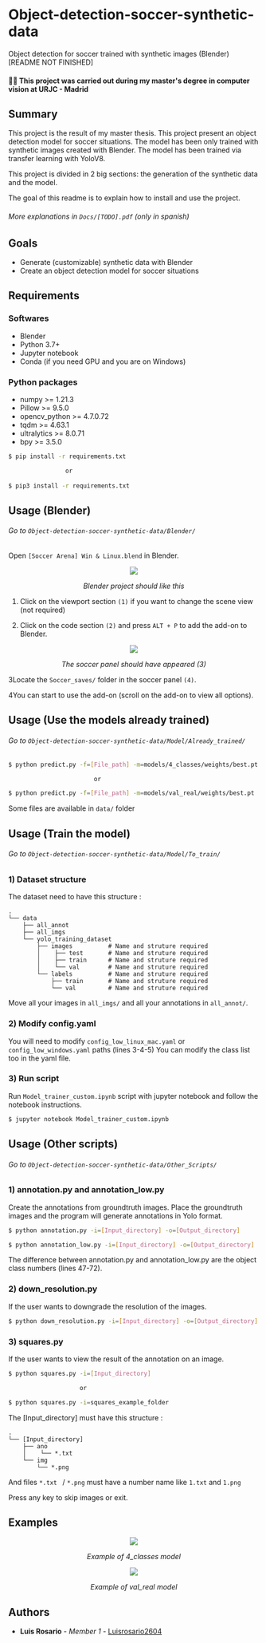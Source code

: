 # Object-detection-soccer-synthetic-data

Object detection for soccer trained with synthetic images (Blender) [README NOT FINISHED]

#### 👨‍🎓 This project was carried out during my master's degree in computer vision at URJC - Madrid

## Summary

This project is the result of my master thesis.
This project present an object detection model for soccer situations.
The model has been only trained with synthetic images created with Blender.
The model has been trained via transfer learning with YoloV8.

This project is divided in 2 big sections: the generation of the synthetic data and the model.

The goal of this readme is to explain how to install and use the project.

###### More explanations in ```Docs/[TODO].pdf``` (only in spanish)

## Goals

- Generate (customizable) synthetic data with Blender
- Create an object detection model for soccer situations

## Requirements

### Softwares

* Blender
* Python 3.7+
* Jupyter notebook
* Conda (if you need GPU and you are on Windows)

### Python packages

* numpy >= 1.21.3
* Pillow >= 9.5.0
* opencv_python >= 4.7.0.72
* tqdm >= 4.63.1
* ultralytics >= 8.0.71
* bpy >= 3.5.0

```bash
$ pip install -r requirements.txt

                or
                
$ pip3 install -r requirements.txt
```

## Usage (Blender)

###### Go to ```Object-detection-soccer-synthetic-data/Blender/```

Open ```[Soccer Arena] Win & Linux.blend``` in Blender.

<p align="center">
  <img src="./Imgs/blender_step_1_m.png">
</p>
<p align="center">
  <i>Blender project should like this</i>
</p>

1) Click on the viewport section ```(1)``` if you want to change the scene view (not required)

2) Click on the code section ```(2)``` and press ```ALT + P``` to add the add-on to Blender.

<p align="center">
  <img src="./Imgs/blender_step_2_m.png">
</p>
<p align="center">
  <i>The soccer panel should have appeared (3)</i>
</p>

3Locate the ```Soccer_saves/``` folder in the soccer panel ```(4)```.

4You can start to use the add-on (scroll on the add-on to view all options).

## Usage (Use the models already trained)

###### Go to ```Object-detection-soccer-synthetic-data/Model/Already_trained/```

```bash
$ python predict.py -f=[File_path] -m=models/4_classes/weights/best.pt

                        or

$ python predict.py -f=[File_path] -m=models/val_real/weights/best.pt
```

Some files are available in ```data/``` folder

## Usage (Train the model)

###### Go to ```Object-detection-soccer-synthetic-data/Model/To_train/```

### 1) Dataset structure

The dataset need to have this structure :

    .
    └── data
        ├── all_annot
        ├── all_imgs
        └── yolo_training_dataset
            ├── images          # Name and struture required
            │    ├── test       # Name and struture required
            │    ├── train      # Name and struture required
            │    └── val        # Name and struture required
            └── labels          # Name and struture required
                ├── train       # Name and struture required
                └── val         # Name and struture required

Move all your images in ```all_imgs/``` and all your annotations in ```all_annot/```.

### 2) Modify config.yaml

You will need to modify ```config_low_linux_mac.yaml``` or ```config_low_windows.yaml``` paths (lines 3-4-5)
You can modify the class list too in the yaml file.

### 3) Run script

Run ```Model_trainer_custom.ipynb``` script with jupyter notebook and follow the notebook instructions.

```bash
$ jupyter notebook Model_trainer_custom.ipynb
```

## Usage (Other scripts)

###### Go to ```Object-detection-soccer-synthetic-data/Other_Scripts/```

### 1) annotation.py and annotation_low.py

Create the annotations from groundtruth images.
Place the groundtruth images and the program will generate annotations in Yolo format.

```bash
$ python annotation.py -i=[Input_directory] -o=[Output_directory]
```

```bash
$ python annotation_low.py -i=[Input_directory] -o=[Output_directory]
```

The difference between annotation.py and annotation_low.py are the object class numbers (lines 47-72).

### 2) down_resolution.py

If the user wants to downgrade the resolution of the images.

```bash
$ python down_resolution.py -i=[Input_directory] -o=[Output_directory] -r=[Resolution_width]
```

### 3) squares.py

If the user wants to view the result of the annotation on an image.

```bash
$ python squares.py -i=[Input_directory]

                    or

$ python squares.py -i=squares_example_folder
```

The [Input_directory] must have this structure :

    .
    └── [Input_directory]
        ├── ano
        │    └── *.txt
        └── img
            └── *.png

And files ```*.txt ``` / ```*.png``` must have a number name like ```1.txt``` and ```1.png```

Press any key to skip images or exit.

## Examples

<p align="center">
  <img src="./Imgs/Test1.png">
</p>
<p align="center">
  <i>Example of 4_classes model</i>
</p>

<p align="center">
  <img src="./Imgs/val-1.png">
</p>
<p align="center">
  <i>Example of val_real model</i>
</p>

## Authors

* **Luis Rosario** - *Member 1* - [Luisrosario2604](https://github.com/Luisrosario2604)
